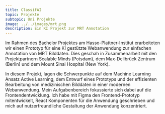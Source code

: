 ```yaml
---
title: ClassifAI
topic: Projekte
subtopic: Uni Projekte
image: ../../images/mrt.png
description: Ein KI Projekt zur MRT Annotation
---
```


Im Rahmen des Bachelor Projektes am Hasso-Plattner-Institut erarbeiteten wir einen Prototyp für eine KI gestützte Webanwendung zur einfachen Annotation von MRT Bilddaten. Dies geschah in Zusammenarbeit mit den Projektpartnern Scalable Minds (Potsdam), dem Max-Dellbrück Zentrum (Berlin) und dem Mount Sinai Hospital (New York).


In diesem Projekt, lagen die Schwerpunkte auf dem Machine Learning Ansatz Active Learning, dem Entwurf eines Prototyps und der effizienten Bearbeitung von medizinischen Bilddaten in einer modernen Webanwendung. Mein Aufgabenbereich fokussierte sich dabei auf die Frontendentwicklung. Ich habe mit Figma den Frontend-Prototyp mitentwickelt, React Komponenten für die Anwendung geschrieben und mich auf nutzerfreundliche Gestaltung der Anwendung konzentriert.
